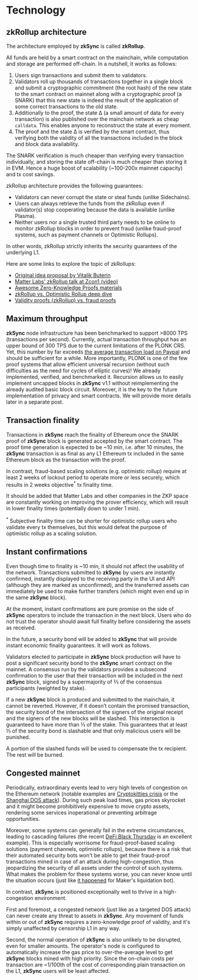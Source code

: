 # Technology

## zkRollup architecture

The architecture employed by **zkSync** is called **zkRollup**. 

All funds are held by a smart contract on the mainchain, while computation and storage are performed off-chain. In a nutshell, it works as follows:

1. Users sign transactions and submit them to validators. 
2. Validators roll up thousands of transactions together in a single block and submit a cryptographic commitment (the root hash) of the new state to the smart contract on mainnet along with a cryptographic proof (a SNARK) that this new state is indeed the result of the application of some correct transactions to the old state.
3. Additionally to the proof, the state ∆ (a small amount of data for every transaction) is also published over the mainchain network as cheap `calldata`. This enables anyone to reconstruct the state at every moment.
4. The proof and the state ∆ is verified by the smart contract, thus verifying both the validity of all the transactions included in the block and block data availability. 

The SNARK verification is much cheaper than verifying every transaction individually, and storing the state off-chain is much cheaper than storing it in EVM. Hence a huge boost of scalability (~100-200x mainnet capacity) and tx cost savings.

zkRollup architecture provides the following guarantees:

- Validators can never corrupt the state or steal funds (unlike Sidechains).
- Users can always retrieve the funds from the zkRollup even if validator(s) stop cooperating because the data is available (unlike Plasma).
- Neither users nor a single trusted third party needs to be online to monitor zkRollup blocks in order to prevent fraud (unlike fraud-proof systems, such as payment channels or Optimistic Rollups).

In other words, zkRollup strictly inherits the security guarantees of the underlying L1.

Here are some links to explore the topic of zkRollups:

- [Original idea proposal by Vitalik Buterin](https://ethresear.ch/t/on-chain-scaling-to-potentially-500-tx-sec-through-mass-tx-validation/3477)
- [Matter Labs' zkRollup talk at Zcon1 (video)](https://www.youtube.com/watch?v=QyM9qdFKsEA)
- [Awesome Zero-Knowledge Proofs materials](https://github.com/matter-labs/awesome-zero-knowledge-proofs)
- [zkRollup vs. Optimistic Rollup deep dive](https://medium.com/matter-labs/optimistic-vs-zk-rollup-deep-dive-ea141e71e075)
- [Validity proofs (zkRollup) vs. fraud proofs](https://medium.com/starkware/validity-proofs-vs-fraud-proofs-4ef8b4d3d87a)

## Maximum throughput

**zkSync** node infrastructure has been benchmarked to support >8000 TPS (transactions per second). Currently, actual transaction throughput has an upper bound of 300 TPS due to the current limitations of the PLONK CRS. Yet, this number by far exceeds [the average transaction load on Paypal](https://en.bitcoin.it/Scalability#Scalability_targets) and should be sufficient for a while. More importantly, PLONK is one of the few proof systems that allow efficient universal recursion (without such difficulties as the need for cycles of elliptic curves)! We already implemented, verified, and benchmarked it. Recursion allows us to easily implement uncapped blocks in **zkSync** v1.1 without reimplementing the already audited basic block circuit. Moreover, it is the key to the future implementation of privacy and smart contracts. We will provide more details later in a separate post.

## Transaction finality

Transactions in **zkSync** reach the finality of Ethereum once the SNARK proof of **zkSync** block is generated accepted by the smart contract. The proof time generation is expected to be ~10 min, i.e. after 10 minutes, the **zkSync** transaction is as final as any L1 Ethereum tx included in the same Ethereum block as the transaction with the proof.

In contrast, fraud-based scaling solutions (e.g. optimistic rollup) require at least 2 weeks of lockout period to operate more or less securely, which results in 2 weeks objective<sup>\*</sup> tx finality time.

It should be added that Matter Labs and other companies in the ZKP space are constantly working on improving the prover efficiency, which will result in lower finality times (potentially down to under 1 min).

<span class="footnote"><sup>*</sup> Subjective finality time can be shorter for optimistic rollup users who validate every tx themselves, but this would defeat the purpose of optimistic rollup as a scaling solution.</span>

## Instant confirmations

Even though time to finality is ~10 min, it should not affect the usability of the network. Transactions submitted to **zkSync** by users are instantly confirmed, instantly displayed to the receiving party in the UI and API (although they are marked as unconfirmed), and the transferred assets can immediately be used to make further transfers (which might even end up in the same **zkSync** block).

At the moment, instant confirmations are pure promise on the side of **zkSync** operators to include the transaction in the next block. Users who do not trust the operator should await full finality before considering the assets as received.

In the future, a security bond will be added to **zkSync** that will provide instant economic finality guarantees. It will work as follows.

Validators elected to participate in **zkSync** block production will have to post a significant security bond to the **zkSync** smart contract on the mainnet. A consensus run by the validators provides a subsecond confirmation to the user that their transaction will be included in the next **zkSync** block, signed by a supermajority of ⅔ of the consensus participants (weighted by stake).

If a new **zkSync** block is produced and submitted to the mainchain, it cannot be reverted. However, if it doesn’t contain the promised transaction, the security bond of the intersection of the signers of the original receipt and the signers of the new blocks will be slashed. This intersection is guaranteed to have more than ⅓ of the stake. This guarantees that at least ⅓ of the security bond is slashable and that only malicious users will be punished.

A portion of the slashed funds will be used to compensate the tx recipient. The rest will be burned.

## Congested mainnet

Periodically, extraordinary events lead to very high levels of congestion on the Ethereum network (notable examples are [Cryptokitties crisis](https://media.consensys.net/the-inside-story-of-the-cryptokitties-congestion-crisis-499b35d119cc) or the [Shanghai DOS attack](https://blog.ethereum.org/2016/09/22/ethereum-network-currently-undergoing-dos-attack/)). During such peak load times, gas prices skyrocket and it might become prohibitively expensive to move crypto assets, rendering some services inoperational or preventing arbitrage opportunities.

Moreover, some systems can generally fail in the extreme circumstances, leading to cascading failures (the recent [DeFi Black Thursday](https://forklog.media/black-thursday-for-defi-wounds-to-lick-and-lessons-to-learn/) is an excellent example). This is especially worrisome for fraud-proof-based scaling solutions (payment channels, optimistic rollups), because there is a risk that their automated security bots won't be able to get their fraud-proof transactions mined in case of an attack during high-congestion, thus jeopardizing the security of all assets under the control of such systems. What makes the problem for these systems worse, you can never know until the situation occurs (just like [it happened](https://medium.com/dragonfly-research/daos-ex-machina-an-in-depth-timeline-of-makers-recent-crisis-66d2ae39dd65) for Maker's liquidation bot).

In contrast, **zkSync** is positioned exceptionally well to thrive in a high-congestion environment.

First and foremost, a congested network (just like as a targeted DOS attack) can never create any threat to assets in **zkSync**. Any movement of funds within or out of **zkSync** requires a zero-knowledge proof of validity, and it's simply unaffected by censorship L1 in any way.

Second, the normal operation of **zkSync** is also unlikely to be disrupted, even for smaller amounts. The operator's node is configured to automatically increase the gas price to over-the-average level to get **zkSync** blocks mined with high priority. Since the on-chain costs per transaction are ~1/100th of the cost of corresponding plain transaction on the L1, **zkSync** users will be least affected.
